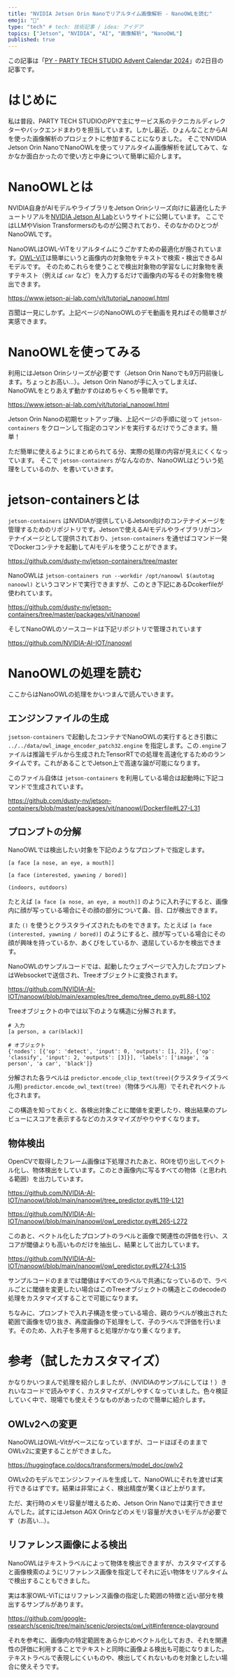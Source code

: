 ```yaml
---
title: "NVIDIA Jetson Orin Nanoでリアルタイム画像解析 - NanoOWLを読む"
emoji: "🦉"
type: "tech" # tech: 技術記事 / idea: アイデア
topics: ["Jetson", "NVIDIA", "AI", "画像解析", "NanoOWL"]
published: true
---
```


この記事は「[PY - PARTY TECH STUDIO Advent Calendar 2024](https://qiita.com/advent-calendar/2024/p-y)」の2日目の記事です。

# はじめに

私は普段、PARTY TECH STUDIOのPYで主にサービス系のテクニカルディレクターやバックエンドまわりを担当しています。しかし最近、ひょんなことからAIを使った画像解析のプロジェクトに参加することになりました。
そこでNVIDIA Jetson Orin NanoでNanoOWLを使ってリアルタイム画像解析を試してみて、なかなか面白かったので使い方と中身について簡単に紹介します。

# NanoOWLとは

NVIDIA自身がAIモデルやライブラリをJetson Orinシリーズ向けに最適化したチュートリアルを[NVIDIA Jetson AI Lab](https://www.jetson-ai-lab.com/vit/tutorial_nanoowl.html)というサイトに公開しています。
ここではLLMやVision Transformersのものが公開されており、そのなかのひとつがNanoOWLです。

NanoOWLはOWL-ViTをリアルタイムにうごかすための最適化が施されています。[OWL-ViT](https://huggingface.co/docs/transformers/model_doc/owlvit)は簡単にいうと画像内の対象物をテキストで検索・検出できるAIモデルです。
そのためこれらを使うことで検出対象物の学習なしに対象物を表すテキスト（例えば `car` など）を入力するだけで画像内の写るその対象物を検出できます。

https://www.jetson-ai-lab.com/vit/tutorial_nanoowl.html

百聞は一見にしかず。上記ページのNanoOWLのデモ動画を見ればその簡単さが実感できます。


# NanoOWLを使ってみる

利用にはJetson Orinシリーズが必要です（Jetson Orin Nanoでも9万円前後します。ちょっとお高い…）。Jetson Orin Nanoが手に入ってしまえば、NanoOWLをとりあえず動かすのはめちゃくちゃ簡単です。

https://www.jetson-ai-lab.com/vit/tutorial_nanoowl.html

Jetson Orin Nanoの初期セットアップ後、上記ページの手順に従って `jetson-containers` をクローンして指定のコマンドを実行するだけでうごきます。簡単！

ただ簡単に使えるようにまとめられてる分、実際の処理の内容が見えにくくなっています。
そこで `jetson-containers` がなんなのか、NanoOWLはどういう処理をしているのか、を書いていきます。

# jetson-containersとは

`jetson-containers` はNVIDIAが提供しているJetson向けのコンテナイメージを管理するためのリポジトリです。Jetsonで使えるAIモデルやライブラリがコンテナイメージとして提供されており、`jetson-containers` を通せばコマンド一発でDockerコンテナを起動してAIモデルを使うことができます。

https://github.com/dusty-nv/jetson-containers/tree/master

NanoOWLは `jetson-containers run --workdir /opt/nanoowl $(autotag nanoowl)` というコマンドで実行できますが、このとき下記にあるDcokerfileが使われています。

https://github.com/dusty-nv/jetson-containers/tree/master/packages/vit/nanoowl

そしてNanoOWLのソースコードは下記リポジトリで管理されています

https://github.com/NVIDIA-AI-IOT/nanoowl

# NanoOWLの処理を読む

ここからはNanoOWLの処理をかいつまんで読んでいきます。

## エンジンファイルの生成

`jsetson-containers` で起動したコンテナでNanoOWLの実行するとき引数に `../../data/owl_image_encoder_patch32.engine` を指定します。この`.engine`ファイルは推論モデルから生成されたTensorRTでの処理を高速化するためのランタイムです。これがあることでJetson上で高速な論が可能になります。

このファイル自体は `jetson-containers` を利用している場合は起動時に下記コマンドで生成されています。

https://github.com/dusty-nv/jetson-containers/blob/master/packages/vit/nanoowl/Dockerfile#L27-L31



## プロンプトの分解

NanoOWLでは検出したい対象を下記のようなプロンプトで指定します。

```
[a face [a nose, an eye, a mouth]]

[a face (interested, yawning / bored)]

(indoors, outdoors)
```

たとえば `[a face [a nose, an eye, a mouth]]` のように入れ子にすると、画像内に顔が写っている場合にその顔の部分について鼻、目、口が検出できます。

また `()` を使うとクラスタライズされたものをできます。たとえば `[a face (interested, yawning / bored)]` のようにすると、顔が写っている場合にその顔が興味を持っているか、あくびをしているか、退屈しているかを検出できます。

NanoOWLのサンプルコードでは、起動したウェブページで入力したプロンプトはWebsocketで送信され、Treeオブジェクトに変換されます。

https://github.com/NVIDIA-AI-IOT/nanoowl/blob/main/examples/tree_demo/tree_demo.py#L88-L102

Treeオブジェクトの中では以下のような構造に分解されます。

```
# 入力
[a person, a car(black)]

# オブジェクト
{'nodes': [{'op': 'detect', 'input': 0, 'outputs': [1, 2]}, {'op': 'classify', 'input': 2, 'outputs': [3]}], 'labels': ['image', 'a person', 'a car', 'black']}
```

分解された各ラベルは `predictor.encode_clip_text(tree)`(クラスタライズラベル用) `predictor.encode_owl_text(tree)`（物体ラベル用）でそれぞれベクトル化されます。


この構造を知っておくと、各検出対象ごとに閾値を変更したり、検出結果のプレビューにスコアを表示するなどのカスタマイズがやりやすくなります。

## 物体検出

OpenCVで取得したフレーム画像は下処理されたあと、ROIを切り出してベクトル化し、物体検出をしています。このとき画像内に写るすべての物体（と思われる範囲）を出力しています。

https://github.com/NVIDIA-AI-IOT/nanoowl/blob/main/nanoowl/tree_predictor.py#L119-L121

https://github.com/NVIDIA-AI-IOT/nanoowl/blob/main/nanoowl/owl_predictor.py#L265-L272

このあと、ベクトル化したプロンプトのラベルと画像で関連性の評価を行い、スコアが閾値よりも高いものだけを抽出し、結果として出力しています。

https://github.com/NVIDIA-AI-IOT/nanoowl/blob/main/nanoowl/owl_predictor.py#L274-L315

サンプルコードのままでは閾値はすべてのラベルで共通になっているので、ラベルごとに閾値を変更したい場合はこのTreeオブジェクトの構造とこのdecodeの処理をカスタマイズすることで可能になります。

ちなみに、プロンプトで入れ子構造を使っている場合、親のラベルが検出された範囲で画像を切り抜き、再度画像の下処理をして、子のラベルで評価を行います。そのため、入れ子を多用すると処理がかなり重くなります。

# 参考（試したカスタマイズ）

かなりかいつまんで処理を紹介しましたが、（NVIDIAのサンプルにしては！）きれいなコードで読みやすく、カスタマイズがしやすくなっていました。色々検証していく中で、現場でも使えそうなものがあったので簡単に紹介します。

## OWLv2への変更

NanoOWLはOWL-Vitがベースになっていますが、コードほぼそのままでOWLv2に変更することができました。

https://huggingface.co/docs/transformers/model_doc/owlv2

OWLv2のモデルでエンジンファイルを生成して、NanoOWLにそれを渡せば実行できるはずです。結果は非常によく、検出精度が驚くほど上がります。

ただ、実行時のメモリ容量が増えるため、Jetson Orin Nanoでは実行できませんでした。試すにはJetson AGX Orinなどのメモリ容量が大きいモデルが必要です（お高い…）。

## リファレンス画像による検出

NanoOWLはテキストラベルによって物体を検出できますが、カスタマイズすると画像検索のようにリファレンス画像を指定してそれに近い物体をリアルタイムで検出することもできました。

実は本家OWL-ViTにはリファレンス画像の指定した範囲の特徴と近い部分を検出するサンプルがあります。

https://github.com/google-research/scenic/tree/main/scenic/projects/owl_vit#inference-playground

それを参考に、画像内の特定範囲をあらかじめベクトル化しておき、それを関連性の評価に利用することでテキストと同時に画像よる検出も可能になりました。テキストラベルで表現しにくいものや、検出してくれないものを対象としたい場合に使えそうです。
